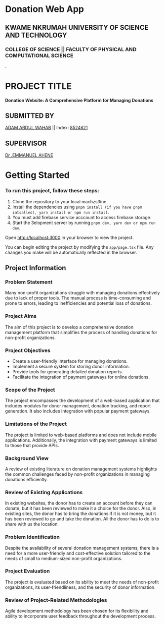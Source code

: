 # Donation Web App

## KWAME NKRUMAH UNIVERSITY OF SCIENCE AND TECHNOLOGY

### COLLEGE OF SCIENCE || FACULTY OF PHYSICAL AND COMPUTATIONAL SCIENCE

.

# PROJECT TITLE

#### Donation Website: A Comprehensive Platform for Managing Donations

## SUBMITTED BY

[ADAM ABDUL WAHAB]() || Index: [8524621](Index)

## SUPERVISOR

[Dr .EMMANUEL AHENE]()

# Getting Started

### To run this project, follow these steps:

1. Clone the repository to your local machzs3ine.
2. Install the dependencies using `pnpm install (if you have pnpm intsalled), yarn install or npm run install`.
3. You must add firebase service acccount to access firebase storage.
4. Start the 3elopment server by running `pnpm dev, yarn dev or npm run dev`.

Open [http://localhost:3000](http://localhost:3000) in your browser to view the project.

You can begin editing the project by modifying the `app/page.tsx` file. Any changes you make will be automatically reflected in the browser.

## Project Information

### Problem Statement

Many non-profit organizations struggle with managing donations effectively due to lack of proper tools. The manual process is time-consuming and prone to errors, leading to inefficiencies and potential loss of donations.

### Project Aims

The aim of this project is to develop a comprehensive donation management platform that simplifies the process of handling donations for non-profit organizations.

### Project Objectives

- Create a user-friendly interface for managing donations.
- Implement a secure system for storing donor information.
- Provide tools for generating detailed donation reports.
- Facilitate the integration of payment gateways for online donations.

### Scope of the Project

The project encompasses the development of a web-based application that includes modules for donor management, donation tracking, and report generation. It also includes integration with popular payment gateways.

### Limitations of the Project

The project is limited to web-based platforms and does not include mobile applications. Additionally, the integration with payment gateways is limited to those that provide APIs.

### Background View

A review of existing literature on donation management systems highlights the common challenges faced by non-profit organizations in managing donations efficiently.

### Review of Existing Applications

In existing websites, the donor has to create an account before they can donate, but it has been reviewed to make it a choice for the donor. Also, in existing sites, the donor has to bring the donations if it is not money, but it has been reviewed to go and take the donation. All the donor has to do is to share with us the location.

### Problem Identification

Despite the availability of several donation management systems, there is a need for a more user-friendly and cost-effective solution tailored to the needs of small to medium-sized non-profit organizations.

### Project Evaluation

The project is evaluated based on its ability to meet the needs of non-profit organizations, its user-friendliness, and the security of donor information.

### Review of Project-Related Methodologies

Agile development methodology has been chosen for its flexibility and ability to incorporate user feedback throughout the development process.
